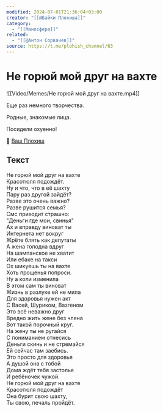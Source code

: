 ```yaml
---
modified: 2024-07-01T21:36:04+03:00
creator: "[[@Байки Плохиша]]"
category:
  - "[[Маносфера]]"
related:
  - "[[@Антон Сорвачев]]"
source: https://t.me/plohish_channel/63
---
```


# Не горюй мой друг на вахте

![[Video/Memes/Не горюй мой друг на вахте.mp4]]

Еще раз немного творчества. 

Родные, знакомые лица.

Посидели охуенно!

🤝 [Ваш Плохиш](https://t.me/plohish_channel)

## Текст

Не горюй мой друг на вахте  
Красотюля подождёт.  
Ну и что, что в её шахту  
Пару раз другой зайдёт?  
Разве это очень важно?  
Разве рушится семья?  
Смс приходит страшно:  
"Деньги где мои, свинья"  
Ах и вправду виноват ты  
Интернета нет вокруг  
Жрёте блять как депутаты  
А жена голодна вдруг  
На шампанское не хватит  
Или ебаке на такси  
Ох шикуешь ты на вахте  
Хоть прощенья попроси.  
Ну а коли изменила  
В этом сам ты виноват  
Жизнь в разлуке ей не мила  
Для здоровья нужен акт  
С Васей, Шуриком, Вазгеном  
Это всё неважно друг  
Вредно жить жене без члена  
Вот такой порочный круг.  
На жену ты не ругайся  
С пониманием отнесись  
Деньги скинь и не стремайся  
Ей сейчас там заебись.  
Это просто для здоровья  
А душой она с тобой  
Дома ждёт тебя застолье  
И ребёночек чужой.  
Не горюй мой друг на вахте  
Красотюля подождёт  
Она бурит свою шахту,  
Ты свою, печаль пройдёт.
